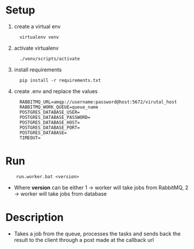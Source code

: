 # Setup
1. create a virtual env
      
         virtualenv venv   

2. activate virtualenv
         
         ./venv/scripts/activate

3. install requirements

         pip install -r requirements.txt
    
4. create .env and replace the values

         RABBITMQ_URL=amqp://username:password@host:5672/virutal_host
         RABBITMQ_WORK_QUEUE=queue_name
         POSTGRES_DATABASE_USER=
         POSTGRES_DATABASE_PASSWORD=
         POSTGRES_DATABASE_HOST=
         POSTGRES_DATABASE_PORT=
         POSTGRES_DATABASE=
         TIMEOUT=
           

# Run

        run.worker.bat <version>

- Where **version** can be either 1 -> worker will take jobs from RabbitMQ, 2 -> worker will take jobs from database

# Description

- Takes a job from the queue, processes the tasks and sends back the result to the client through a post made at the callback url